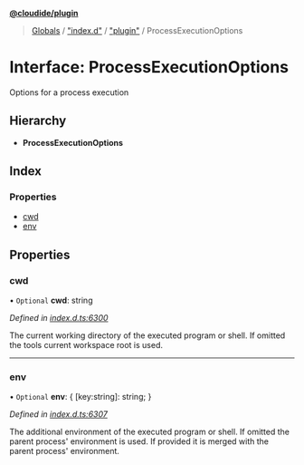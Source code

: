 **[@cloudide/plugin](../README.md)**

> [Globals](../README.md) / ["index.d"](../modules/_index_d_.md) / ["plugin"](../modules/_index_d_._plugin_.md) / ProcessExecutionOptions

# Interface: ProcessExecutionOptions

Options for a process execution

## Hierarchy

* **ProcessExecutionOptions**

## Index

### Properties

* [cwd](_index_d_._plugin_.processexecutionoptions.md#cwd)
* [env](_index_d_._plugin_.processexecutionoptions.md#env)

## Properties

### cwd

• `Optional` **cwd**: string

*Defined in [index.d.ts:6300](https://github.com/shuyaqian/cloudide-plugin-api/blob/9d985be/index.d.ts#L6300)*

The current working directory of the executed program or shell.
If omitted the tools current workspace root is used.

___

### env

• `Optional` **env**: { [key:string]: string;  }

*Defined in [index.d.ts:6307](https://github.com/shuyaqian/cloudide-plugin-api/blob/9d985be/index.d.ts#L6307)*

The additional environment of the executed program or shell. If omitted
the parent process' environment is used. If provided it is merged with
the parent process' environment.
